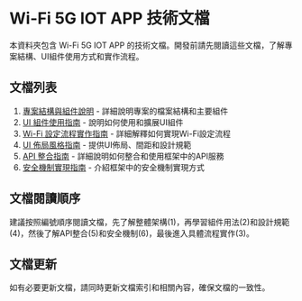 # Wi-Fi 5G IOT APP 技術文檔

本資料夾包含 Wi-Fi 5G IOT APP 的技術文檔。開發前請先閱讀這些文檔，了解專案結構、UI組件使用方式和實作流程。

## 文檔列表

1. [專案結構與組件說明](./01-app-structure.md) - 詳細說明專案的檔案結構和主要組件
2. [UI 組件使用指南](./02-ui-components-guide.md) - 說明如何使用和擴展UI組件
3. [Wi-Fi 設定流程實作指南](./03-wifi-setting-flow-guide.md) - 詳細解釋如何實現Wi-Fi設定流程
4. [UI 佈局風格指南](./04-ui-components-design-guide.md) - 提供UI佈局、間距和設計規範
5. [API 整合指南](./05-api-integration-guide.md) - 詳細說明如何整合和使用框架中的API服務
6. [安全機制實現指南](./06-security-implementation-guide.md) - 介紹框架中的安全機制實現方式

## 文檔閱讀順序

建議按照編號順序閱讀文檔，先了解整體架構(1)，再學習組件用法(2)和設計規範(4)，然後了解API整合(5)和安全機制(6)，最後進入具體流程實作(3)。

## 文檔更新

如有必要更新文檔，請同時更新文檔索引和相關內容，確保文檔的一致性。